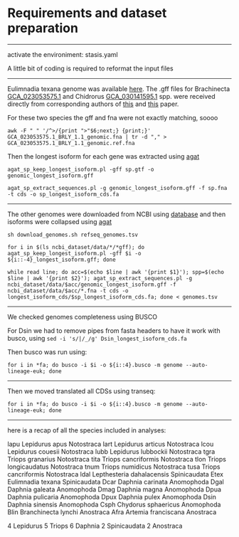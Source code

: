 # Requirements and dataset preparation

---

activate the environiment: stasis.yaml

A little bit of coding is required to reformat the input files

---

Eulimnadia texana genome was available [here](https://wfitch.bio.uci.edu/~tdlong/PapersRawData/BaldwinShrimpAssembly.tar.gz).
The .gff files for
Brachinecta [GCA_023053575.1](https://ftp.ncbi.nlm.nih.gov/genomes/all/GCA/023/053/575/GCA_023053575.1_BRLY_1.1/GCA_023053575.1_BRLY_1.1_genomic.fna.gz) 
and 
Chidrorus [GCA_030141595.1](https://ftp.ncbi.nlm.nih.gov/genomes/all/GCA/030/141/595/GCA_030141595.1_ASM3014159v1/GCA_030141595.1_ASM3014159v1_genomic.fna.gz) 
spp. were received directly from corresponding authors of [this]() and [this]() paper. 

For these two species the gff and fna were not exactly matching, soooo

`awk -F " " '/^>/{print ">"$6;next;} {print;}' GCA_023053575.1_BRLY_1.1_genomic.fna | tr -d "," > GCA_023053575.1_BRLY_1.1_genomic.ref.fna`

Then the longest isoform for each gene was extracted using [agat]()

`agat_sp_keep_longest_isoform.pl -gff sp.gtf -o genomic_longest_isoform.gff`

`agat_sp_extract_sequences.pl -g genomic_longest_isoform.gff -f sp.fna -t cds -o sp_longest_isoform_cds.fa`

---

The other genomes were downloaded from NCBI using [database]() and then isoforms were collapsed using [agat]()

`sh download_genomes.sh refseq_genomes.tsv`

`for i in $(ls ncbi_dataset/data/*/*gff); do agat_sp_keep_longest_isoform.pl -gff $i -o ${i::-4}_longest_isoform.gff; done`

`while read line; do acc=$(echo $line | awk '{print $1}'); spp=$(echo $line | awk '{print $2}'); agat_sp_extract_sequences.pl -g ncbi_dataset/data/$acc/genomic_longest_isoform.gff -f ncbi_dataset/data/$acc/*.fna -t cds -o longest_isoform_cds/$sp_longest_isoform_cds.fa; done < genomes.tsv`

--- 

We checked genomes completeness using BUSCO

For Dsin we had to remove pipes from fasta headers to have it work with busco, using `sed -i 's/|/_/g' Dsin_longest_isoform_cds.fa`

Then busco was run using:

`for i in *fa; do busco -i $i -o ${i::4}.busco -m genome --auto-lineage-euk; done`

---

Then we moved translated all CDSs using transeq:

`for i in *fa; do busco -i $i -o ${i::4}.busco -m genome --auto-lineage-euk; done`

---

here is a recap of all the species included in analyses:


lapu	Lepidurus apus			Notostraca
lart	Lepidurus articus		Notostraca
lcou	Lepidurus couesii		Notostraca
lubb	Lepidurus lubbockii		Notostraca
tgra	Triops granarius		Notostraca
tita	Triops cancriformis		Notostraca
tlon	Triops longicaudatus		Notostraca
tnum	Triops numidicus		Notostraca
tusa	Triops cancriformis		Notostraca
ldal	Lepthesteria dahalacensis	Spinicaudata
Etex    Eulimnadia texana               Spinicaudata
Dcar	Daphnia carinata		Anomophoda
Dgal	Daphnia galeata			Anomophoda
Dmag	Daphnia magna			Anomophoda
Dpua	Daphnia pulicaria		Anomophoda
Dpux	Daphnia pulex			Anomophoda
Dsin	Daphnia sinensis		Anomophoda
Csph	Chydorus sphaericus		Anomophoda
Blin	Branchinecta lynchi		Anostraca
Afra	Artemia franciscana		Anostraca

4 Lepidurus 
5 Triops 
6 Daphnia
2 Spinicaudata
2 Anostraca
